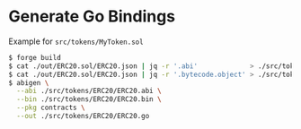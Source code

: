 # Generate Go Bindings

Example for `src/tokens/MyToken.sol`

```sh
$ forge build
$ cat ./out/ERC20.sol/ERC20.json | jq -r '.abi'             > ./src/tokens/ERC20/ERC20.abi
$ cat ./out/ERC20.sol/ERC20.json | jq -r '.bytecode.object' > ./src/tokens/ERC20/ERC20.bin
$ abigen \
  --abi ./src/tokens/ERC20/ERC20.abi \
  --bin ./src/tokens/ERC20/ERC20.bin \
  --pkg contracts \
  --out ./src/tokens/ERC20/ERC20.go
```
